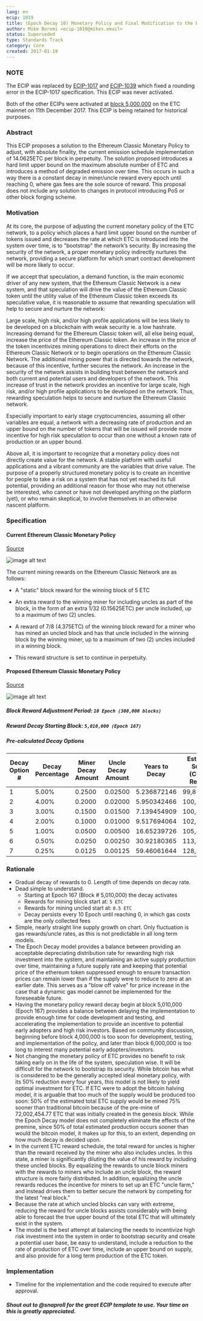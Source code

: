 ```yaml
---
lang: en
ecip: 1019
title: (Epoch Decay 10) Monetary Policy and Final Modification to the Ethereum Classic Emission Schedule
author: Mike Boremi <ecip-1019@mikes.email>
status: Superseded
type: Standards Track
category: Core
created: 2017-01-19
---
```


###  NOTE

The ECIP was replaced by [ECIP-1017](https://ecips.ethereumclassic.org/ECIPs/ecip-1017) and
[ECIP-1039](https://ecips.ethereumclassic.org/ECIPs/ecip-1039) which fixed a rounding error in the
ECIP-1017 specification.  This ECIP was never activated.

Both of the other ECIPs were activated at [block 5,000,000](https://blockscout.com/etc/mainnet/blocks/5000000/transactions) on the ETC mainnet on 11th December 2017.  This ECIP is being retained for historical purposes.


###  Abstract


This ECIP proposes a solution to the Ethereum Classic Monetary Policy to adjust, with absolute finality, the current emission schedule implementation of 14.0625ETC per block in perpetuity. The solution proposed introduces a hard limit upper bound on the maximum absolute number of ETC and introduces a method of degraded emission over time.  This occurs in such a way there is a constant decay in miner/uncle reward every epoch until reaching 0, where gas fees are the sole source of reward. This proposal does not include any solution to changes in protocol introducing PoS or other block forging scheme.

###  Motivation

At its core, the purpose of adjusting the current monetary policy of the ETC network, to a policy which places a hard limit upper bound on the number of tokens issued and decreases the rate at which ETC is introduced into the system over time, is to "bootstrap" the network’s security. By increasing the security of the network, a proper monetary policy indirectly nurtures the network, providing a secure platform for which smart contract development will be more likely to occur.

If we accept that speculation, a demand function, is the main economic driver of any new system, that the Ethereum Classic Network is a new system, and that speculation will drive the value of the Ethereum Classic token until the utility value of the Ethereum Classic token exceeds its speculative value, it is reasonable to assume that rewarding speculation will help to secure and nurture the network:

Large scale, high risk, and/or high profile applications will be less likely to be developed on a blockchain with weak security ie. a low hashrate. Increasing demand for the Ethereum Classic token will, all else being equal, increase the price of the Ethereum Classic token.  An increase in the price of the token incentivizes mining operations to direct their efforts on the Ethereum Classic Network or to begin operations on the Ethereum Classic Network. The additional mining power that is directed towards the network, because of this incentive, further secures the network. An increase in the security of the network assists in building trust between the network and both current and potential users and developers of the network. This increase of trust in the network provides an incentive for large scale, high risk, and/or high profile applications to be developed on the network. Thus, rewarding speculation helps to secure and nurture the Ethereum Classic network. 

Especially important to early stage cryptocurrencies, assuming all other variables are equal, a network with a decreasing rate of production and an upper bound on the number of tokens that will be issued will provide more incentive for high risk speculation to occur than one without a known rate of production or an upper bound. 

Above all, it is important to recognize that a monetary policy does not directly create value for the network. A stable platform with useful applications and a vibrant community are the variables that drive value. The purpose of a properly structured monetary policy is to create an incentive for people to take a risk on a system that has not yet reached its full potential, providing an additional reason for those who may not otherwise be interested, who cannot or have not developed anything on the platform (yet), or who remain skeptical, to involve themselves in an otherwise nascent platform. 

###  Specification

####  Current Ethereum Classic Monetary Policy

[Source](http://ethdocs.org/en/latest/mining.html)

![image alt text](https://cloud.githubusercontent.com/assets/36461/22116162/e3c0a2f2-de2c-11e6-8ab3-38452b3486bc.png)

The current mining rewards on the Ethereum Classic Network are as follows:

* A "static" block reward for the winning block of 5 ETC

* An extra reward to the winning miner for including uncles as part of the block, in the form of an extra 1/32 (0.15625ETC) per uncle included, up to a maximum of two (2) uncles. 

* A reward of 7/8 (4.375ETC) of the winning block reward for a miner who has mined an uncled block and has that uncle included in the winning block by the winning miner, up to a maximum of two (2) uncles included in a winning block.

* This reward structure is set to continue in perpetuity.

####  Proposed Ethereum Classic Monetary Policy

[Source](https://docs.google.com/spreadsheets/d/1mPPfzLtJ5V7mz2gz5hyqTytJSyoQ3oRyvs7CAIoMnH8/edit#gid=1694393546)

![image alt text](https://cloud.githubusercontent.com/assets/36461/22135058/0cf73242-de89-11e6-945e-c1e2cd2105d2.png)

#####  Block Reward Adjustment Period: `10 Epoch (300,000 blocks)`

#####  Reward Decay Starting Block: `5,010,000 (Epoch 167)`

#####  Pre-calculated Decay Options

|Decay Option #|Decay Percentage|Miner Decay Amount|Uncle Decay Amount|Years to Decay|Estimated Supply (Current Reward)|Block Height Reward Ends|
|--------------|----------------|------------------|------------------|--------------|---------------------------------|------------------------|
|1|5.00%|0.2500|0.02500|5.236872146|99,851,032|11,010,000|
|2|4.00%|0.2000|0.02000|5.950342466|100,226,032|12,510,000|
|3|3.00%|0.1500|0.01500|7.139454909|100,851,532|15,009,990|
|4|2.00%|0.1000|0.01000|9.517694064|102,101,032|20,010,000|
|5|1.00%|0.0500|0.00500|16.65239726|105,851,032|35,010,000|
|6|0.50%|0.0250|0.00250|30.92180365|113,351,032|65,010,000|
|7|0.25%|0.0125|0.00125|59.46061644|128,351,032|125,010,000|

###  Rationale

-  Gradual decay of rewards to 0.  Length of time depends on decay rate. 
-  Dead simple to understand.
   -  Starting at Epoch 167 (Block # 5,010,000) the decay activates
   -  Rewards for mining block start at: `5 ETC`
   -  Rewards for mining uncled start at: `0.5 ETC`
   -  Decay persists every 10 Epoch until reaching 0, in which gas costs are the only collected fees
-  Simple, nearly straight line supply growth on chart.  Only fluctuation is gas rewards/uncle rates, as this is not predictable in all long term models.
-  The Epoch Decay model provides a balance between providing an acceptable depreciating distribution rate for rewarding high risk investment into the system, and maintaining an active supply production over time, maintaining a future supply rate and keeping that potential price of the ethereum token suppressed enough to ensure transaction prices can remain lower than if the supply were to reduce to zero at an earlier date. This serves as a "blow off valve" for price increase in the case that a dynamic gas model cannot be implemented for the foreseeable future. 
-  Having the monetary policy reward decay begin at block 5,010,000 (Epoch 167) provides a balance between delaying the implementation to provide enough time for code development and testing, and accelerating the implementation to provide an incentive to potential early adopters and high risk investors. Based on community discussion, beginning before block 4,000,000 is too soon for development, testing, and implementation of the policy, and later than block 6,000,000 is too long to interest many potential early adopters/investors. 
-  Not changing the monetary policy of ETC provides no benefit to risk taking early on in the life of the system, speculation wise. It will be difficult for the network to bootstrap its security. While bitcoin has what is considered to be the generally accepted ideal monetary policy, with its 50% reduction every four years, this model is not likely to yield optimal investment for ETC. If ETC were to adopt the bitcoin halving model, it is arguable that too much of the supply would be produced too soon: 50% of the estimated total ETC supply would be mined 75% sooner than traditional bitcoin because of the pre-mine of 72,002,454.77 ETC that was initially created in the genesis block. While the Epoch Decay model does not completely eliminate the effects of the premine, since 50% of total estimated production occurs sooner than would the bitcoin model, it makes up for this, to an extent, depending on how much decay is decided upon. 
-  In the current ETC reward schedule, the total reward for uncles is higher than the reward received by the miner who also includes uncles. In this state, a miner is significantly diluting the value of his reward by including these uncled blocks. By equalizing the rewards to uncle block miners with the rewards to miners who include an uncle block, the reward structure is more fairly distributed. In addition, equalizing the uncle rewards reduces the incentive for miners to set up an ETC "uncle farm," and instead drives them to better secure the network by competing for the latest "real block." 
-  Because the rate at which uncled blocks can vary with extreme, reducing the reward for uncle blocks assists considerably with being able to forecast the true upper bound of the total ETC that will ultimately exist in the system. 
-  The model is the best attempt at balancing the needs to incentivize high risk investment into the system in order to bootstrap security and create a potential user base, be easy to understand, include a reduction to the rate of production of ETC over time, include an upper bound on supply, and also provide for a long term production of the ETC token.

###  Implementation

*  Timeline for the implementation and the code required to execute after approval.

#####  Shout out to @snaproll for the great ECIP template to use.  Your time on this is greatly appreciated.


